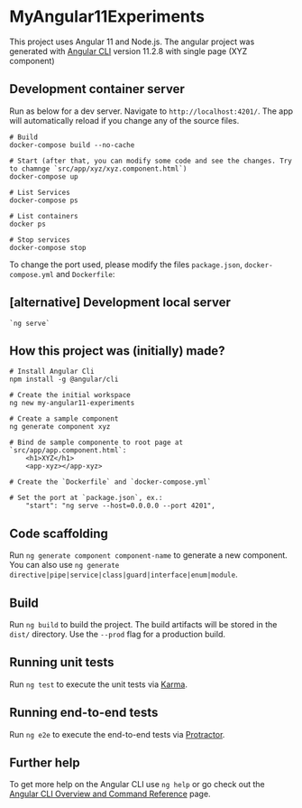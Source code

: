 # MyAngular11Experiments

This project uses Angular 11 and Node.js. 
The angular project was generated with [Angular CLI](https://github.com/angular/angular-cli) version 11.2.8 with single page (XYZ component)
 
## Development container server

Run as below for a dev server. Navigate to `http://localhost:4201/`. 
The app will automatically reload if you change any of the source files.

```
# Build
docker-compose build --no-cache

# Start (after that, you can modify some code and see the changes. Try to chamnge `src/app/xyz/xyz.component.html`)
docker-compose up

# List Services
docker-compose ps

# List containers
docker ps

# Stop services
docker-compose stop
```

To change the port used, please modify the files `package.json`, `docker-compose.yml` and `Dockerfile`:

## [alternative] Development local server

```
`ng serve`
```

## How this project was (initially) made?

```
# Install Angular Cli
npm install -g @angular/cli

# Create the initial workspace
ng new my-angular11-experiments

# Create a sample component
ng generate component xyz

# Bind de sample componente to root page at `src/app/app.component.html`:
    <h1>XYZ</h1>
    <app-xyz></app-xyz>

# Create the `Dockerfile` and `docker-compose.yml`

# Set the port at `package.json`, ex.:
    "start": "ng serve --host=0.0.0.0 --port 4201",
```

## Code scaffolding

Run `ng generate component component-name` to generate a new component. You can also use `ng generate directive|pipe|service|class|guard|interface|enum|module`.

## Build

Run `ng build` to build the project. The build artifacts will be stored in the `dist/` directory. Use the `--prod` flag for a production build.

## Running unit tests

Run `ng test` to execute the unit tests via [Karma](https://karma-runner.github.io).

## Running end-to-end tests

Run `ng e2e` to execute the end-to-end tests via [Protractor](http://www.protractortest.org/).

## Further help

To get more help on the Angular CLI use `ng help` or go check out the [Angular CLI Overview and Command Reference](https://angular.io/cli) page.

